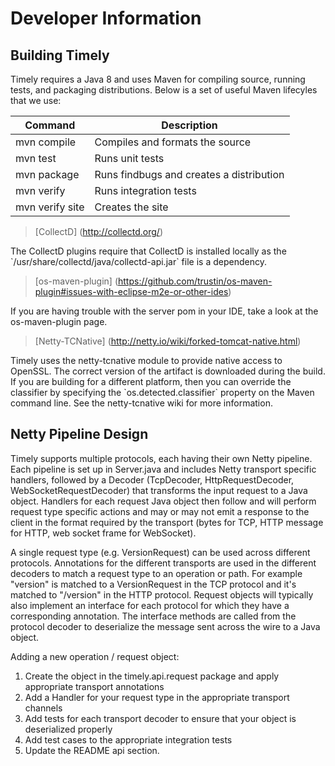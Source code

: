 # Developer Information

## Building Timely

Timely requires a Java 8 and uses Maven for compiling source, running tests, and packaging distributions. Below is a set of useful Maven lifecyles that we use:
 
Command | Description
--------|------------
mvn compile | Compiles and formats the source
mvn test | Runs unit tests
mvn package | Runs findbugs and creates a distribution
mvn verify | Runs integration tests
mvn verify site | Creates the site

> [CollectD] (http://collectd.org/)

<aside class="warning">
The CollectD plugins require that CollectD is installed locally as the `/usr/share/collectd/java/collectd-api.jar` file is a dependency.
</aside>

> [os-maven-plugin] (https://github.com/trustin/os-maven-plugin#issues-with-eclipse-m2e-or-other-ides)

<aside class="warning">
If you are having trouble with the server pom in your IDE, take a look at the os-maven-plugin page.
</aside>

> [Netty-TCNative] (http://netty.io/wiki/forked-tomcat-native.html)

<aside class="warning">
Timely uses the netty-tcnative module to provide native access to OpenSSL. The correct version of the artifact is downloaded during the build. If you are building for a different platform, then you can override the classifier by specifying the `os.detected.classifier` property on the Maven command line. See the netty-tcnative wiki for more information.
</aside>

## Netty Pipeline Design

Timely supports multiple protocols, each having their own Netty pipeline.
Each pipeline is set up in Server.java and includes Netty transport specific
handlers, followed by a Decoder (TcpDecoder, HttpRequestDecoder,
WebSocketRequestDecoder) that transforms the input request to a Java object.
Handlers for each request Java object then follow and will perform request type
specific actions and may or may not emit a response to the client in the format
required by the transport (bytes for TCP, HTTP message for HTTP, web socket frame
for WebSocket).

A single request type (e.g. VersionRequest) can be used across different protocols.
Annotations for the different transports are used in the different decoders to match
a request type to an operation or path. For example "version" is matched to a VersionRequest
in the TCP protocol and it's matched to "/version" in the HTTP protocol. Request
objects will typically also implement an interface for each protocol for which they
have a corresponding annotation. The interface methods are called from the protocol
decoder to deserialize the message sent across the wire to a Java object.

Adding a new operation / request object:

1. Create the object in the timely.api.request package and apply appropriate transport annotations
2. Add a Handler for your request type in the appropriate transport channels
3. Add tests for each transport decoder to ensure that your object is deserialized properly
4. Add test cases to the appropriate integration tests
5. Update the README api section.

